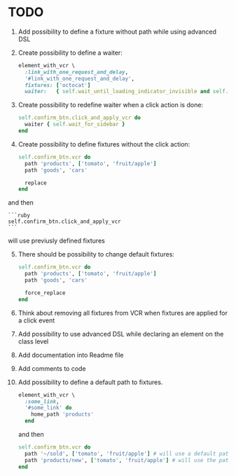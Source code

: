 # TODO

1. Add possibility to define a fixture without path while using advanced DSL

2. Create possibility to define a waiter:

    ```ruby
    element_with_vcr \
      :link_with_one_request_and_delay,
      '#link_with_one_request_and_delay',
      fixtures: ['octocat']
      waiter:   { self.wait_until_loading_indicator_invisible and self.wait_for_products }
    ```

3. Create possibility to redefine waiter when a click action is done:

    ```ruby
    self.confirm_btn.click_and_apply_vcr do
      waiter { self.wait_for_sidebar }
    end
    ```

4. Create possibility to define fixtures without the click action:

    ```ruby
    self.confirm_btn.vcr do
      path 'products', ['tomato', 'fruit/apple']
      path 'goods', 'cars'

      replace
    end
    ```

  and then

    ```ruby
    self.confirm_btn.click_and_apply_vcr
    ```

  will use previusly defined fixtures

5. There should be possibility to change default fixtures:

    ```ruby
    self.confirm_btn.vcr do
      path 'products', ['tomato', 'fruit/apple']
      path 'goods', 'cars'

      force_replace
    end
    ```

6. Think about removing all fixtures from VCR when fixtures are applied for a click event
7. Add possibility to use advanced DSL while declaring an element on the class level
8. Add documentation into Readme file
9. Add comments to code
10. Add possibility to define a default path to fixtures.

    ```ruby
    element_with_vcr \
      :some_link,
      '#some_link' do
        home_path 'products'
      end
    ```

    and then

    ```ruby
    self.confirm_btn.vcr do
      path '~/sold', ['tomato', 'fruit/apple'] # will use a default path
      path 'products/new', ['tomato', 'fruit/apple'] # will use the path as it is
    end
    ```

